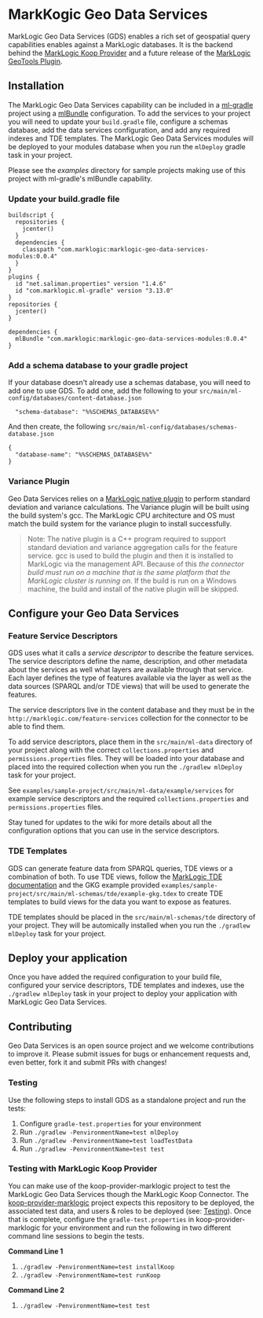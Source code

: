 # MarkKogic Geo Data Services
MarkLogic Geo Data Services (GDS) enables a rich set of geospatial query capabilities enables against a MarkLogic databases. It is the backend behind the [MarkLogic Koop Provider](https://github.com/koopjs/koop-provider-marklogic) and a future release of the [MarkLogic GeoTools Plugin](https://github.com/marklogic-community/marklogic-geotools-plugin).

## Installation
The MarkLogic Geo Data Services capability can be included in a [ml-gradle](https://github.com/marklogic-community/ml-gradle) project using a [mlBundle](https://github.com/marklogic-community/ml-gradle/wiki/Bundles) configuration. To add the services to your project you will need to update your `build.gradle` file, configure a schemas database, add the data services configuration, and add any required indexes and TDE templates. The MarkLogic Geo Data Services modules will be deployed to your modules database when you run the `mlDeploy` gradle task in your project.

Please see the _examples_ directory for sample projects making use of this project with ml-gradle's mlBundle capability.

### Update your build.gradle file
```
buildscript {
  repositories {
    jcenter()
  }
  dependencies {
    classpath "com.marklogic:marklogic-geo-data-services-modules:0.0.4"
  }
}
plugins {
  id "net.saliman.properties" version "1.4.6"
  id "com.marklogic.ml-gradle" version "3.13.0"
}
repositories {
  jcenter()
}

dependencies {
  mlBundle "com.marklogic:marklogic-geo-data-services-modules:0.0.4"
}
```

### Add a schema database to your gradle project
If your database doesn't already use a schemas database, you will need to add one to use GDS. To add one, add the following to your `src/main/ml-config/databases/content-database.json`

```
  "schema-database": "%%SCHEMAS_DATABASE%%"
```

And then create, the following `src/main/ml-config/databases/schemas-database.json`

```
{
  "database-name": "%%SCHEMAS_DATABASE%%"
}
```
### Variance Plugin
Geo Data Services relies on a [MarkLogic native plugin](https://docs.marklogic.com/guide/app-dev/native-plugins) to perform standard deviation and variance calculations. The Variance plugin will be built using the build system's gcc. The MarkLogic CPU architecture and OS must match the build system for the variance plugin to install successfully.

> Note: The native plugin is a C++ program required to support standard deviation and variance aggregation calls for the feature service. gcc is used to build the plugin and then it is installed to MarkLogic via the management API. Because of this _the connector build must run on a machine that is the same platform that the MarkLogic cluster is running on_. If the build is run on a Windows machine, the build and install of the native plugin will be skipped.

## Configure your Geo Data Services
### Feature Service Descriptors
GDS uses what it calls a _service descriptor_ to describe the feature services. The service descriptors define the name, description, and other metadata about the services as well what layers are available through that service. Each layer defines the type of features available via the layer as well as the data sources (SPARQL and/or TDE views) that will be used to generate the features.

The service descriptors live in the content database and they must be in the `http://marklogic.com/feature-services` collection for the connector to be able to find them.

To add service descriptors, place them in the `src/main/ml-data` directory of your project along with the correct `collections.properties` and `permissions.properties` files. They will be loaded into your database and placed into the required collection when you run the `./gradlew mlDeploy` task for your project.

See `examples/sample-project/src/main/ml-data/example/services` for example service descriptors and the required `collections.properties` and `permissions.properties` files.

Stay tuned for updates to the wiki for more details about all the configuration options that you can use in the service descriptors.

### TDE Templates
GDS can generate feature data from SPARQL queries, TDE views or a combination of both. To use TDE views, follow the [MarkLogic TDE documentation](https://docs.marklogic.com/guide/app-dev/TDE) and the GKG example provided `examples/sample-project/src/main/ml-schemas/tde/example-gkg.tdex` to create TDE templates to build views for the data you want to expose as features.

TDE templates should be placed in the `src/main/ml-schemas/tde` directory of your project. They will be automically installed when you run the `./gradlew mlDeploy` task for your project.

## Deploy your application
Once you have added the required configuration to your build file, configured your service descriptors, TDE templates and indexes, use the `./gradlew mlDeploy` task in your project to deploy your application with MarkLogic Geo Data Services.

## Contributing
Geo Data Services is an open source project and we welcome contributions to improve it. Please submit issues for bugs or enhancement requests and, even better, fork it and submit PRs with changes!

### Testing
Use the following steps to install GDS as a standalone project and run the tests: 
1. Configure `gradle-test.properties` for your environment
2. Run `./gradlew -PenvironmentName=test mlDeploy`
3. Run `./gradlew -PenvironmentName=test loadTestData`
4. Run `./gradlew -PenvironmentName=test test`

### Testing with MarkLogic Koop Provider
You can make use of the koop-provider-marklogic project to test the MarkLogic Geo Data Services though the MarkLogic Koop Connector. The [koop-provider-marklogic](https://github.com/koopjs/koop-provider-marklogic) project expects this repository to be deployed, the associated test data, and users & roles to be deployed (see: [Testing](#Testing)).
Once that is complete, configure the `gradle-test.properties` in koop-provider-marklogic for your environment and run the following in two different command line sessions to begin the tests.

__Command Line 1__

1. `./gradlew -PenvironmentName=test installKoop`
2. `./gradlew -PenvironmentName=test runKoop`

__Command Line 2__

1. `./gradlew -PenvironmentName=test test`
